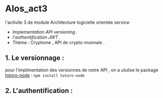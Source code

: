 # Alos_act3
l'activite 3 de module Architecture logicielle orientée service  
  - *Implementation API versioning .*
  - *l'authentification JWT .*
  -  Thème  : Cryptome , API de crypto-monnaie .


## 1. Le versionnage :  
pour l'implimentation des versionnes de notre API , on a utulise le  package [totoro-node](https://www.npmjs.com/package/totoro-node)  :
` npm install totoro-node `

## 2. L'authentification :
